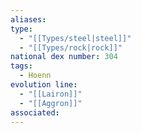 ```yaml
---
aliases: 
type:
  - "[[Types/steel|steel]]"
  - "[[Types/rock|rock]]"
national dex number: 304
tags:
  - Hoenn
evolution line:
  - "[[Lairon]]"
  - "[[Aggron]]"
associated:
---
```

